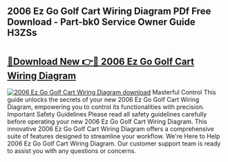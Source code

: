## 2006 Ez Go Golf Cart Wiring Diagram PDf Free Download - Part-bk0 Service Owner Guide H3ZSs

# <h2><a href="http://dfkz0dx.blite.top/?on=2006+Ez+Go+Golf+Cart+Wiring+Diagram">🔗Download New 👉🔴 2006 Ez Go Golf Cart Wiring Diagram</a></h2>

[![2006 Ez Go Golf Cart Wiring Diagram download](https://i.imgur.com/lujVjoI.png)](http://dfkz0dx.blite.top/?on=2006+Ez+Go+Golf+Cart+Wiring+Diagram)
Masterful Control This guide unlocks the secrets of your new 2006 Ez Go Golf Cart Wiring Diagram, empowering you to control its functionalities with precision. Important Safety Guidelines Please read all safety guidelines carefully before operating your new 2006 Ez Go Golf Cart Wiring Diagram. This innovative 2006 Ez Go Golf Cart Wiring Diagram offers a comprehensive suite of features designed to streamline your workflow. We're Here to Help 2006 Ez Go Golf Cart Wiring Diagram. Our customer support team is ready to assist you with any questions or concerns.
